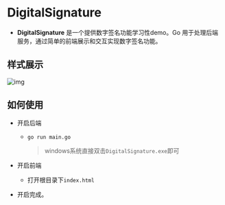 # DigitalSignature

* **DigitalSignature** 是一个提供数字签名功能学习性demo。Go 用于处理后端服务，通过简单的前端展示和交互实现数字签名功能。

## 样式展示

![img](https://my-note-drawing-bed-1322822796.cos.ap-shanghai.myqcloud.com/picture/202411290953744)

## 如何使用

* 开启后端

  * `go run main.go`

    > windows系统直接双击`DigitalSignature.exe`即可

* 开启前端

  * 打开根目录下`index.html`

* 开启完成。